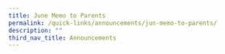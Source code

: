```yaml
---
title: June Memo to Parents
permalink: /quick-links/announcements/jun-memo-to-parents/
description: ""
third_nav_title: Announcements
---
```

